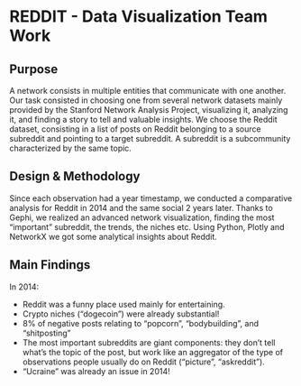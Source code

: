 # REDDIT - Data Visualization Team Work
## Purpose
A network consists in multiple entities that communicate with one another. Our task consisted in choosing one from several network datasets mainly provided by the Stanford Network Analysis Project, visualizing it, analyzing it, and finding a story to tell and valuable insights. We choose the Reddit dataset, consisting in a list of posts on Reddit belonging to a source subreddit and pointing to a target subreddit. A subreddit is a subcommunity characterized by the same topic.

## Design & Methodology
Since each observation had a year timestamp, we conducted a comparative analysis for Reddit in 2014 and the same social 2 years later. Thanks to Gephi, we realized an advanced network visualization, finding the most “important” subreddit, the trends, the niches etc. Using Python, Plotly and NetworkX we got some analytical insights about Reddit.

## Main Findings
In 2014:
* Reddit was a funny place used mainly for entertaining.
* Crypto niches (“dogecoin”) were already substantial!
* 8% of negative posts relating to “popcorn”, “bodybuilding”, and “shitposting”
* The most important subreddits are giant components: they don’t tell what’s the topic of the
post, but work like an aggregator of the type of observations people usually do on Reddit
(“picture”, “askreddit”).
* “Ucraine” was already an issue in 2014!
